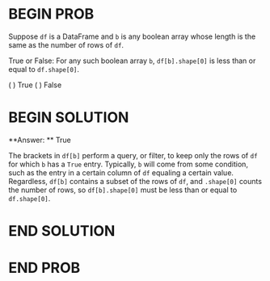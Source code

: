 # BEGIN PROB

Suppose `df` is a DataFrame and `b` is any boolean array whose length is the same as the number of rows of `df`.

True or False: For any such boolean array `b`, `df[b].shape[0]` is less than or equal to `df.shape[0]`.

( ) True
( ) False

# BEGIN SOLUTION

**Answer: ** True

The brackets in `df[b]` perform a query, or filter, to keep only the rows of `df` for which `b` has a `True` entry. Typically, `b` will come from some condition, such as the entry in a certain column of `df` equaling a certain value. Regardless, `df[b]` contains a subset of the rows of `df`, and `.shape[0]` counts the number of rows, so `df[b].shape[0]` must be less than or equal to `df.shape[0]`.

# END SOLUTION

# END PROB
